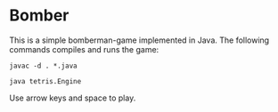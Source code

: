 <body>
	<h1>Bomber</h1>
	<p>This is a simple bomberman-game implemented in Java. The following commands compiles and runs the game:</p>
	<pre><code>javac -d . *.java</code></pre>
	<pre><code>java tetris.Engine</code></pre>
	<p>Use arrow keys and space to play.</p>
</body>
